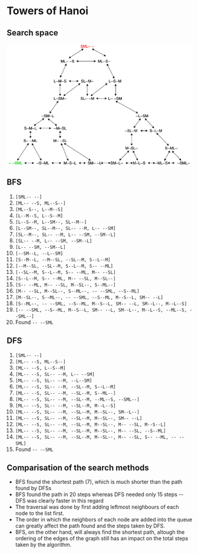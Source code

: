 # Towers of Hanoi

## Search space
![Diagram](https://raw.githubusercontent.com/henrinikku/intro-to-ai-2021/main/exercises/pen-and-paper/week1/img/towers-of-hanoi.png)

## BFS
1. `[SML-- --]`
1. `[ML-- --S, ML--S--]`
1. `[ML--S--, L--M--S]`
2. `[L--M--S, L--S--M]`
2. `[L--S--M, L--SM--, SL--M--]`
3. `[L--SM--, SL--M--, SL-- --M, L-- --SM]`
4. `[SL--M--, SL-- --M, L-- --SM, --SM--L]`
5. `[SL-- --M, L-- --SM, --SM--L]`
6. `[L-- --SM, --SM--L]`
7. `[--SM--L, --L--SM]`
8. `[S--M--L, --M--SL, --SL--M, S--L--M]`
9. `[--M--SL, --SL--M, S--L--M, S-- --ML]`
10. `[--SL--M, S--L--M, S-- --ML, M-- --SL]`
11. `[S--L--M, S-- --ML, M-- --SL, M--SL--]`
12. `[S-- --ML, M-- --SL, M--SL--, S--ML--]`
13. `[M-- --SL, M--SL--, S--ML--, -- --SML, --S--ML]`
14. `[M--SL--, S--ML--, -- --SML, --S--ML, M--S--L, SM-- --L]`
15. `[S--ML--, -- --SML, --S--ML, M--S--L, SM-- --L, SM--L--, M--L--S]`
16. `[-- --SML, --S--ML, M--S--L, SM-- --L, SM--L--, M--L--S, --ML--S, --SML--]`
17. Found `-- --SML`

## DFS
1. `[SML-- --]`
1. `[ML-- --S, ML--S--]`
1. `[ML-- --S, L--S--M]`
2. `[ML-- --S, SL-- --M, L-- --SM]`
2. `[ML-- --S, SL-- --M, --L--SM]`
2. `[ML-- --S, SL-- --M, --SL--M, S--L--M]`
2. `[ML-- --S, SL-- --M, --SL--M, S--ML--]`
2. `[ML-- --S, SL-- --M, --SL--M, --ML--S, --SML--]`
3. `[ML-- --S, SL-- --M, --SL--M, M--L--S]`
3. `[ML-- --S, SL-- --M, --SL--M, M--SL--, SM--L--]`
3. `[ML-- --S, SL-- --M, --SL--M, M--SL--, SM-- --L]`
3. `[ML-- --S, SL-- --M, --SL--M, M--SL--, M-- --SL, M--S--L]`
4. `[ML-- --S, SL-- --M, --SL--M, M--SL--, M-- --SL, --S--ML]`
4. `[ML-- --S, SL-- --M, --SL--M, M--SL--, M-- --SL, S-- --ML, -- --SML]`
4. Found `-- --SML`

## Comparisation of the search methods

- BFS found the shortest path (7), which is much shorter than the path found by DFSs
- BFS found the path in 20 steps whereas DFS needed only 15 steps -- DFS was clearly faster in this regard
- The traversal was done by first adding leftmost neighbours of each node to the list first.
- The order in which the neighbors of each node are added into the queue can greatly affect the path found and the steps taken by DFS.
- BFS, on the other hand, will always find the shortest path, altough the ordering of the edges of the graph still has an impact on the total steps taken by the algorithm.